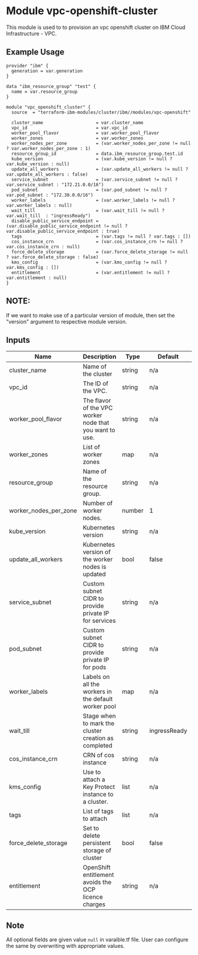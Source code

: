 # Module vpc-openshift-cluster 

This module is used to to provision an vpc openshift cluster on IBM Cloud Infrastructure - VPC.

## Example Usage
```
provider "ibm" {
  generation = var.generation
}

data "ibm_resource_group" "test" {
  name = var.resource_group
}

module "vpc_openshift_cluster" {
  source  = "terraform-ibm-modules/cluster/ibm//modules/vpc-openshift"

  cluster_name                    = var.cluster_name
  vpc_id                          = var.vpc_id
  worker_pool_flavor              = var.worker_pool_flavor
  worker_zones                    = var.worker_zones
  worker_nodes_per_zone           = (var.worker_nodes_per_zone != null ? var.worker_nodes_per_zone : 1)
  resource_group_id               = data.ibm_resource_group.test.id 
  kube_version                    = (var.kube_version != null ? var.kube_version : null)
  update_all_workers              = (var.update_all_workers != null ? var.update_all_workers : false)
  service_subnet                  = (var.service_subnet != null ?  var.service_subnet : "172.21.0.0/16")
  pod_subnet                      = (var.pod_subnet != null ? var.pod_subnet : "172.30.0.0/16")
  worker_labels                   = (var.worker_labels != null ? var.worker_labels : null)
  wait_till                       = (var.wait_till != null ? var.wait_till  : "ingressReady")
  disable_public_service_endpoint = (var.disable_public_service_endpoint != null ? var.disable_public_service_endpoint : true)
  tags                            = (var.tags != null ? var.tags : [])
  cos_instance_crn                = (var.cos_instance_crn != null ? var.cos_instance_crn : null)
  force_delete_storage            = (var.force_delete_storage != null ? var.force_delete_storage : false)
  kms_config                      = (var.kms_config != null ? var.kms_config : [])
  entitlement                     = (var.entitlement != null ? var.entitlement : null)
}
```
## NOTE: 

If we want to make use of a particular version of module, then set the "version" argument to respective module version.

<!-- BEGINNING OF PRE-COMMIT-TERRAFORM DOCS HOOK -->
## Inputs

| Name                              | Description                                             | Type   | Default     | Required |
|-----------------------------------|---------------------------------------------------------|--------|-------------|----------|
| cluster\_name                     | Name of the cluster                                     | string | n/a         | yes      |
| vpc\_id                           | The ID of the VPC.                                      | string | n/a         | yes      |
| worker\_pool\_flavor              | The flavor of the VPC worker node that you want to use. | string | n/a         | yes      |
| worker\_zones                     | List of worker zones                                    | map    | n/a         | yes      |
| resource_group                    | Name of the resource group.                             | string | n/a         | no       |
| worker\_nodes\_per\_zone          | Number of worker nodes.                                 | number | 1           | no       |
| kube\_version                     | Kubernetes version                                      | string | n/a         | no       |
| update\_all\_workers              | Kubernetes version of the worker nodes is updated       | bool   | false       | no       |
| service\_subnet                   | Custom subnet CIDR to provide private IP for services   | string | n/a         | no       |
| pod\_subnet                       | Custom subnet CIDR to provide private IP  for pods      | string | n/a         | no       |
| worker\_labels                    | Labels on all the workers in the default worker pool    | map    | n/a         | no       |
| wait\_till                        | Stage when to mark the cluster creation as completed    | string | ingressReady| no       |
| cos\_instance\_crn                | CRN of cos instance                                     | string | n/a         | no       |
| kms\_config                       | Use to attach a Key Protect instance to a cluster.      | list   | n/a         | no       |
| tags                              | List of tags to attach                                  | list   | n/a         | no       |
| force\_delete\_storage            | Set to delete persistent storage of cluster             | bool   | false       | no       |
| entitlement                       | OpenShift entitlement avoids the OCP licence charges    | string | n/a     | no       |

<!-- END OF PRE-COMMIT-TERRAFORM DOCS HOOK -->

## Note

All optional fields are given value `null` in varaible.tf file. User can configure the same by overwriting with appropriate values.